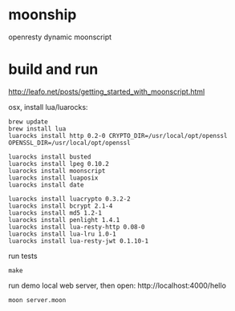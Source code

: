 # moonship
openresty dynamic moonscript

# build and run
http://leafo.net/posts/getting_started_with_moonscript.html

osx, install lua/luarocks:
```
brew update
brew install lua
luarocks install http 0.2-0 CRYPTO_DIR=/usr/local/opt/openssl OPENSSL_DIR=/usr/local/opt/openssl

luarocks install busted
luarocks install lpeg 0.10.2
luarocks install moonscript
luarocks install luaposix
luarocks install date

luarocks install luacrypto 0.3.2-2
luarocks install bcrypt 2.1-4
luarocks install md5 1.2-1
luarocks install penlight 1.4.1
luarocks install lua-resty-http 0.08-0
luarocks install lua-lru 1.0-1
luarocks install lua-resty-jwt 0.1.10-1

```

run tests
```
make
```

run demo local web server, then open: http://localhost:4000/hello
```
moon server.moon
```


